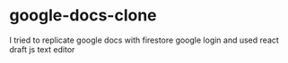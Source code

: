 # google-docs-clone
I tried to replicate google docs with firestore google login and used react draft js text editor
